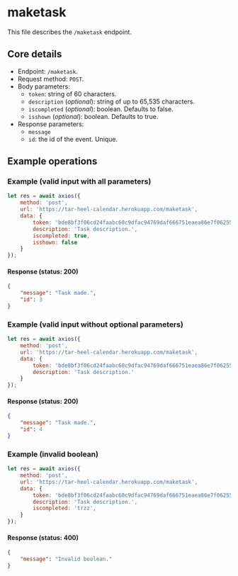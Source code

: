 # maketask
This file describes the `/maketask` endpoint.

## Core details
* Endpoint: `/maketask`.
* Request method: `POST`.
* Body parameters:
    * `token`: string of 60 characters.
    * `description` (_optional_): string of up to 65,535 characters.
    * `iscompleted` (_optional_): boolean. Defaults to false.
    * `isshown` (_optional_): boolean. Defaults to true.
* Response parameters:
    * `message`
    * `id`: the id of the event. Unique.

## Example operations
### Example (valid input with all parameters)
```js
let res = await axios({
    method: 'post',
    url: 'https://tar-heel-calendar.herokuapp.com/maketask',
    data: {
        token: 'bde8bf3f06cd24faabc60c9dfac94769daf666751eaea86e7f06255c9740',
        description: 'Task description.',
        iscompleted: true,
        isshown: false
    }
});
```

#### Response (status: 200)
```json
{
    "message": "Task made.",
    "id": 3
}
```

### Example (valid input without optional parameters)
```js
let res = await axios({
    method: 'post',
    url: 'https://tar-heel-calendar.herokuapp.com/maketask',
    data: {
        token: 'bde8bf3f06cd24faabc60c9dfac94769daf666751eaea86e7f06255c9740',
        description: 'Task description.'
    }
});
```

#### Response (status: 200)
```json
{
    "message": "Task made.",
    "id": 4
}
```

### Example (invalid boolean)
```js
let res = await axios({
    method: 'post',
    url: 'https://tar-heel-calendar.herokuapp.com/maketask',
    data: {
        token: 'bde8bf3f06cd24faabc60c9dfac94769daf666751eaea86e7f06255c9740',
        description: 'Task description.',
        iscompleted: 'trzz',
    }
});
```

#### Response (status: 400)
```json
{
    "message": "Invalid boolean."
}
```

